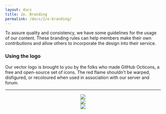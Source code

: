 ```yaml
---
layout: docs
title: 2e. Branding
permalink: /docs/2/e-branding/
---
```

To assure quality and consistency, we have some guidelines for the usage of our content.
These branding rules can help members make their own contributions and allow others to incorporate the design into their service.

### Using the logo
Our vector logo is brought to you by the folks who made GitHub Octicons, a free and open-source set of icons.
The red flame shouldn't be warped, disfigured, or recoloured when used in association with our server and forum.

---

<div style="text-align:center"><img src="https://shadow.ga/img/presskit/logo-small.svg"></div> <div style="text-align:center"><img src="https://shadow.ga/img/presskit/logo-small.svg"></div> <div style="text-align:center"><img src="https://shadow.ga/img/presskit/logo-small.svg"></div>
